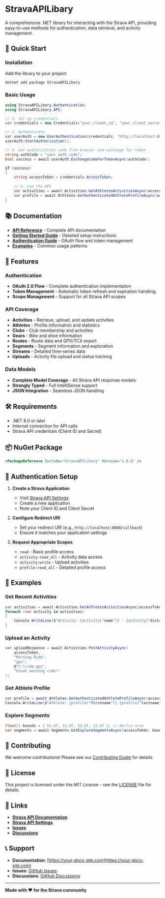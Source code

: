 # StravaAPILibary

A comprehensive .NET library for interacting with the Strava API, providing easy-to-use methods for authentication, data retrieval, and activity management.

## 🚀 Quick Start

### Installation

Add the library to your project:

```bash
dotnet add package StravaAPILibary
```

### Basic Usage

```csharp
using StravaAPILibary.Authentication;
using StravaAPILibary.API;

// 1. Set up credentials
var credentials = new Credentials("your_client_id", "your_client_secret", "read,activity:read_all");

// 2. Authenticate
var userAuth = new UserAuthentication(credentials, "http://localhost:8080/callback", "read,activity:read_all");
userAuth.StartAuthorization();

// 3. Get authorization code from browser and exchange for token
string authCode = "your_auth_code";
bool success = await userAuth.ExchangeCodeForTokenAsync(authCode);

if (success)
{
    string accessToken = credentials.AccessToken;
    
    // 4. Use the API
    var activities = await Activities.GetAthletesActivitiesAsync(accessToken, page: 1, perPage: 10);
    var profile = await Athletes.GetAuthenticatedAthleteProfileAsync(accessToken);
}
```

## 📚 Documentation

- **[API Reference](https://your-docs-site.com/api/)** - Complete API documentation
- **[Getting Started Guide](https://your-docs-site.com/articles/getting-started.html)** - Detailed setup instructions
- **[Authentication Guide](https://your-docs-site.com/articles/authentication.html)** - OAuth flow and token management
- **[Examples](https://your-docs-site.com/articles/examples.html)** - Common usage patterns

## 🔧 Features

### Authentication
- **OAuth 2.0 Flow** - Complete authentication implementation
- **Token Management** - Automatic token refresh and expiration handling
- **Scope Management** - Support for all Strava API scopes

### API Coverage
- **Activities** - Retrieve, upload, and update activities
- **Athletes** - Profile information and statistics
- **Clubs** - Club membership and activities
- **Gears** - Bike and shoe information
- **Routes** - Route data and GPX/TCX export
- **Segments** - Segment information and exploration
- **Streams** - Detailed time-series data
- **Uploads** - Activity file upload and status tracking

### Data Models
- **Complete Model Coverage** - All Strava API response models
- **Strongly Typed** - Full IntelliSense support
- **JSON Integration** - Seamless JSON handling

## 🛠️ Requirements

- .NET 8.0 or later
- Internet connection for API calls
- Strava API credentials (Client ID and Secret)

## 📦 NuGet Package

```xml
<PackageReference Include="StravaAPILibary" Version="1.0.0" />
```

## 🔐 Authentication Setup

1. **Create a Strava Application**
   - Visit [Strava API Settings](https://www.strava.com/settings/api)
   - Create a new application
   - Note your Client ID and Client Secret

2. **Configure Redirect URI**
   - Set your redirect URI (e.g., `http://localhost:8080/callback`)
   - Ensure it matches your application settings

3. **Request Appropriate Scopes**
   - `read` - Basic profile access
   - `activity:read_all` - Activity data access
   - `activity:write` - Upload activities
   - `profile:read_all` - Detailed profile access

## 📖 Examples

### Get Recent Activities

```csharp
var activities = await Activities.GetAthletesActivitiesAsync(accessToken, page: 1, perPage: 10);
foreach (var activity in activities)
{
    Console.WriteLine($"Activity: {activity["name"]} - {activity["distance"]}m");
}
```

### Upload an Activity

```csharp
var uploadResponse = await Activities.PostActivityAsync(
    accessToken, 
    "Morning Ride", 
    "gpx", 
    @"C:\ride.gpx",
    "Great morning ride!"
);
```

### Get Athlete Profile

```csharp
var profile = await Athletes.GetAuthenticatedAthleteProfileAsync(accessToken);
Console.WriteLine($"Athlete: {profile["firstname"]} {profile["lastname"]}");
```

### Explore Segments

```csharp
float[] bounds = { 52.4f, 13.3f, 52.6f, 13.5f }; // Berlin area
var segments = await Segments.GetExploreSegmentsAsync(accessToken, bounds, "running");
```

## 🤝 Contributing

We welcome contributions! Please see our [Contributing Guide](CONTRIBUTING.md) for details.

## 📄 License

This project is licensed under the MIT License - see the [LICENSE](LICENSE) file for details.

## 🔗 Links

- **[Strava API Documentation](https://developers.strava.com/docs/reference/)**
- **[Strava API Settings](https://www.strava.com/settings/api)**
- **[Issues](https://github.com/your-repo/issues)**
- **[Discussions](https://github.com/your-repo/discussions)**

## 📞 Support

- **Documentation**: [https://your-docs-site.com](https://your-docs-site.com)
- **Issues**: [GitHub Issues](https://github.com/your-repo/issues)
- **Discussions**: [GitHub Discussions](https://github.com/your-repo/discussions)

---

**Made with ❤️ for the Strava community** 